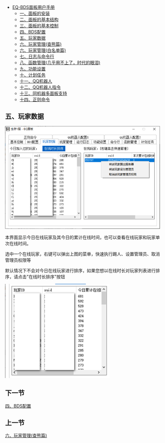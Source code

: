 <!-- no toc -->
- [EQ-BDS面板用户手册](./旧版专用EQ面板用户手册.md)
  - [一、面板的安装](./一面板的安装.md)
  - [二、面板的基本结构](./二面板的基本结构.md)
  - [三、面板的基本控制](./三面板的基本控制.md)
  - [四、BDS配置](./四bds配置.md)
  - [五、玩家数据](./五玩家数据.md)
  - [六、玩家管理(查熊篇)](./六玩家管理查熊篇.md)
  - [六、玩家管理(白名单篇)](./六玩家管理白名单篇.md)
  - [七、日志与命令行](./七日志与命令行.md)
  - [八、函数管理(几乎用不上了，时代的眼泪)](./八函数管理几乎用不上了时代的眼泪.md)
  - [九、功能设置](./九功能设置.md)
  - [十、计划任务](./十计划任务.md)
  - [十一、QQ机器人](./十一qq机器人.md)
  - [十二、QQ机器人指令](./十二qq机器人指令.md)
  - [十三、同机器多面板支持](./十三同机器多面板支持.md)
  - [十四、正则命令](./十四正则命令.md)

## 五、玩家数据

![图片](./images/28456764.png)

本界面显示今日在线玩家及其今日的累计在线时间，也可以查看在线玩家和玩家单次在线时间。

选中一个在线玩家，右键可以弹出上图的菜单，快速执行踢人、设置管理员、取消管理员权限等

默认情况下不会对今日在线玩家进行排序，如果您想以在线时长对玩家列表进行排序，请点击"在线时长排序"按钮

![图片](./images/28456765.png)

## 下一节

[四、BDS配置](./四bds配置.md)

## 上一节

[六、玩家管理(查熊篇)](./六玩家管理查熊篇.md)